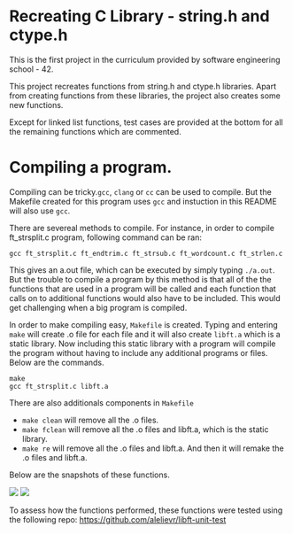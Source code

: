 # Recreating C Library - string.h and ctype.h
This is the first project in the curriculum provided by software engineering school - 42.

This project recreates functions from string.h and ctype.h libraries. Apart from creating functions from these libraries, the
project also creates some new functions.

Except for linked list functions, test cases are provided at the bottom for all the remaining functions which are commented.

# Compiling a program.

Compiling can be tricky.`gcc`, `clang` or `cc` can be used to compile. But the Makefile created for this program uses `gcc` and instuction in this README will also use `gcc`.

There are severeal methods to compile. For instance, in order to compile ft_strsplit.c program, following command can be ran:
```
gcc ft_strsplit.c ft_endtrim.c ft_strsub.c ft_wordcount.c ft_strlen.c
```
This gives an a.out file, which can be executed by simply typing `./a.out`. But the trouble to compile a program by this method is that all of the the functions that are used in a program will be called and each function that calls on to additional functions would also have to be included. This would get challenging when a big program is compiled.

In order to make compiling easy, `Makefile` is created. Typing and entering `make` will create .o file for each file and it will also create `libft.a` which is a static library. Now including this static library with a program will compile the program without having to include any additional programs or files. Below are the commands.
```
make
gcc ft_strsplit.c libft.a
```

There are also additionals components in `Makefile`
+ `make clean` will remove all the .o files.
+ `make fclean` will remove all the .o files and libft.a, which is the static library.
+ `make re` will remove all the .o files and libft.a. And then it will remake the .o files and libft.a.

Below are the snapshots of these functions.

<img src="https://github.com/mohammadbutt/C-Library-Libft/blob/master/libft_unit_test_1.png">
<img src="https://github.com/mohammadbutt/C-Library-Libft/blob/master/libft_unit_test_2.png">

To assess how the functions performed, these functions were tested using the following repo: https://github.com/alelievr/libft-unit-test
